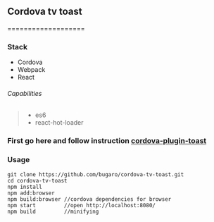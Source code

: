 ## Cordova tv toast
===================
### Stack

* Cordova
* Webpack
* React

###### Capabilities

> * es6
> * react-hot-loader

### First go here and follow instruction [cordova-plugin-toast](https://github.com/Samsung/cordova-plugin-toast)

### Usage

```
git clone https://github.com/bugaro/cordova-tv-toast.git
cd cordova-tv-toast
npm install
npm add:browser
npm build:browser //cordova dependencies for browser
npm start         //open http://localhost:8080/
npm build         //minifying
```

